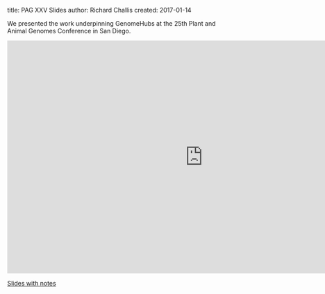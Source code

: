 title: PAG XXV Slides
author: Richard Challis
created: 2017-01-14

We presented the work underpinning GenomeHubs at the 25th Plant and Animal
Genomes Conference in San Diego<span class="read-more" rel="2017/01"/>.

<iframe src="https://docs.google.com/presentation/d/1h3pF5ZY4Z1FGbQZ_C1segJiqyGVG9FGxOXZfL5NPmA8/embed?start=false&amp;loop=false&amp;delayms=3000" width="900" height="536" frameborder="0" allowfullscreen="allowfullscreen"></iframe>

[Slides with notes](https://docs.google.com/presentation/d/1h3pF5ZY4Z1FGbQZ_C1segJiqyGVG9FGxOXZfL5NPmA8/edit?usp=sharing)
